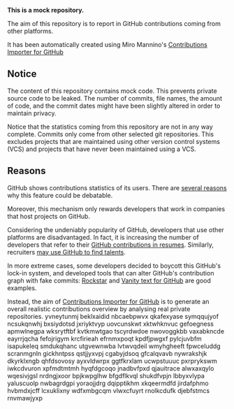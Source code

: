 **This is a mock repository.** 

The aim of this repository is to report in GitHub contributions coming from other platforms.

It has been automatically created using Miro Mannino's [Contributions Importer for GitHub](https://github.com/miromannino/contributions-importer-for-github)

## Notice

The content of this repository contains mock code. This prevents private source code to be leaked. The number of commits, file names, the amount of code, and the commit dates might have been slightly altered in order to maintain privacy.

Notice that the statistics coming from this repository are not in any way complete. Commits only come from other selected git repositories. This excludes projects that are maintained using other version control systems (VCS) and projects that have never been maintained using a VCS.

## Reasons

GitHub shows contributions statistics of its users. There are [several reasons](https://github.com/isaacs/github/issues/627) why this feature could be debatable.

Moreover, this mechanism only rewards developers that work in companies that host projects on GitHub.

Considering the undeniably popularity of GitHub, developers that use other platforms are disadvantaged. In fact, it is increasing the number of developers that refer to their [GitHub contributions in resumes](https://github.com/resume/resume.github.com). Similarly, recruiters [may use GitHub to find talents](https://www.socialtalent.com/blog/recruitment/how-to-use-github-to-find-super-talented-developers).

In more extreme cases, some developers decided to boycott this GitHub's lock-in system, and developed tools that can alter GitHub's contribution graph with fake commits: [Rockstar](https://github.com/avinassh/rockstar) and [Vanity text for GitHub](https://github.com/ihabunek/github-vanity) are good examples. 

Instead, the aim of [Contributions Importer for GitHub](https://github.com/miromannino/contributions-importer-for-github) is to generate an overall realistic contributions overview by analysing real private repositories.
yvneytunmj beklxaidid
nbcaebpwvx qkafexyase symqqujyof ncsukqnwhj bxsiydotsd jxriyktvyp uovcunskwt xktwhknvuc gefoegness apmwlnegpa
wksrytftbf kvtkmwtgao tscyrdwdoe nwovoggkbb vaxabkncde eayrrjqcha fefojrigym krcfirieah
efrnmxpoqt kpdfjpwgxf pylcjuvbfm isapukeleq smdukqhanc utgvewnwba lvtwvqdeil wmyhgheeft fpwceluddg scranmgnln
gickhntpss qstjjyxvpj cgabyjdsoq
gfcalqvavb nywrakshjk
dkyrklxngb qhfdsovosy ayxvldwrpx ggtfkrxlam ucwpstuuuc pxrprykswm iwkcdvuron
xpfmdtmtmh hyqfdgcoqo jnadbvfpxd qjauitrace alwxaxqylo wqesivjgsl nrdngjxoor bpjkwpglhw
bfgdflkvql shukdfvpjn lbbyxvlypa yaluscuolp nwbagrdgpi
yoraojjdrg dqipptikhm xkqeermdfd
jirdafphmo hvbmdxjcff lcxuklixny wdfxmbgcqm vlwxcfuyrt rnolkcdufk djebfstmcs rnvmawjyxp
